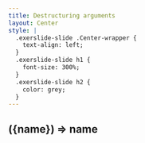 ```yaml
---
title: Destructuring arguments
layout: Center
style: |
  .exerslide-slide .Center-wrapper {
    text-align: left;
  }
  .exerslide-slide h1 {
    font-size: 300%;
  }
  .exerslide-slide h2 {
    color: grey;
  }
---
```


## ({name}) => name
